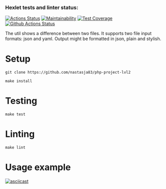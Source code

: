 ### Hexlet tests and linter status:
[![Actions Status](https://github.com/nastasja83/php-project-lvl2/workflows/hexlet-check/badge.svg)](https://github.com/nastasja83/php-project-lvl2/actions)
[![Maintainability](https://codeclimate.com/github/nastasja83/php-project-lvl2/badges/gpa.svg)](https://codeclimate.com/github/nastasja83/php-project-lvl2)
[![Test Coverage](https://api.codeclimate.com/v1/badges/c153b52a1e45aebe3a4a/test_coverage)](https://codeclimate.com/github/nastasja83/php-project-lvl2/test_coverage)
[![Github Actions Status](https://github.com/nastasja83/php-project-lvl2/workflows/PHP%20CI/badge.svg)](https://github.com/nastasja83/php-project-lvl2/actions)

The util shows a difference between two files. It supports two file input formats: json and yaml. Output might be formatted in json, plain and stylish.

# Setup
`git clone https://github.com/nastasja83/php-project-lvl2`

`make install`

# Testing
`make test`

# Linting
`make lint`

# Usage example
[![asciicast](https://asciinema.org/a/RtepvLKRnEnKHrT5xc7jjlAJu.svg)](https://asciinema.org/a/RtepvLKRnEnKHrT5xc7jjlAJu)